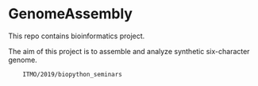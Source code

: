 # GenomeAssembly

This repo contains bioinformatics project.
 
The aim of this project is to assemble and analyze synthetic six-character genome. 

		ITMO/2019/biopython_seminars
